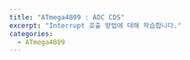 ```yaml
---
title: "ATmega4809 : ADC CDS"
excerpt: "Interrupt 호출 방법에 대해 학습합니다."
categories:
  - ATmega4809
---
```

<br>

<br>



<br>

<br>
